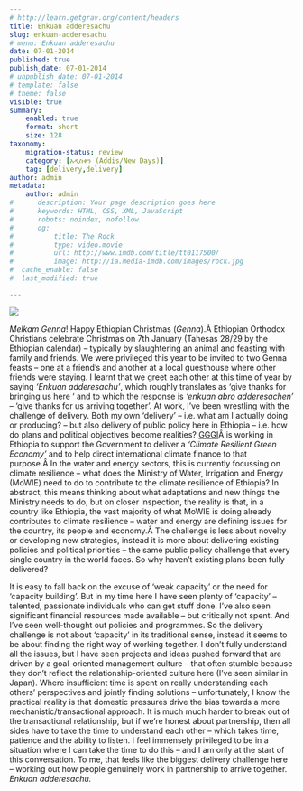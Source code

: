 ```yaml
---
# http://learn.getgrav.org/content/headers
title: Enkuan adderesachu
slug: enkuan-adderesachu
# menu: Enkuan adderesachu
date: 07-01-2014
published: true
publish_date: 07-01-2014
# unpublish_date: 07-01-2014
# template: false
# theme: false
visible: true
summary:
    enabled: true
    format: short
    size: 128
taxonomy:
    migration-status: review
    category: [አዲስቀን (Addis/New Days)]
    tag: [delivery,delivery]
author: admin
metadata:
    author: admin
#      description: Your page description goes here
#      keywords: HTML, CSS, XML, JavaScript
#      robots: noindex, nofollow
#      og:
#          title: The Rock
#          type: video.movie
#          url: http://www.imdb.com/title/tt0117500/
#          image: http://ia.media-imdb.com/images/rock.jpg
#  cache_enable: false
#  last_modified: true

---
```


![](http://www.ethiopia-explore.com/images/stock/genna2.JPG)

 *Melkam Genna*! Happy Ethiopian Christmas (*Genna*).Â Ethiopian Orthodox Christians celebrate Christmas on 7th January (Tahesas 28/29 by the Ethiopian calendar) – typically by slaughtering an animal and feasting with family and friends. We were privileged this year to be invited to two Genna feasts – one at a friend’s and another at a local guesthouse where other friends were staying. I learnt that we greet each other at this time of year by saying *‘Enkuan adderesachu’*, which roughly translates as ‘give thanks for bringing us here ‘ and to which the response is *‘enkuan abro adderesachen’* – ‘give thanks for us arriving together’. At work, I’ve been wrestling with the challenge of delivery. Both my own ‘delivery’ – i.e. what am I actually doing or producing? – but also delivery of public policy here in Ethiopia – i.e. how do plans and political objectives become realities? [GGGI](http://www.gggi.org "GGGI Website")Â is working in Ethiopia to support the Government to deliver a *‘Climate Resilient Green Economy’* and to help direct international climate finance to that purpose.Â In the water and energy sectors, this is currently focussing on climate resilience – what does the Ministry of Water, Irrigation and Energy (MoWIE) need to do to contribute to the climate resilience of Ethiopia? In abstract, this means thinking about what adaptations and new things the Ministry needs to do, but on closer inspection, the reality is that, in a country like Ethiopia, the vast majority of what MoWIE is doing already contributes to climate resilience – water and energy are defining issues for the country, its people and economy.Â The challenge is less about novelty or developing new strategies, instead it is more about delivering existing policies and political priorities – the same public policy challenge that every single country in the world faces. So why haven’t existing plans been fully delivered?

It is easy to fall back on the excuse of ‘weak capacity’ or the need for ‘capacity building’. But in my time here I have seen plenty of ‘capacity’ – talented, passionate individuals who can get stuff done. I’ve also seen significant financial resources made available – but critically not spent. And I’ve seen well-thought out policies and programmes. So the delivery challenge is not about ‘capacity’ in its traditional sense, instead it seems to be about finding the right way of working together. I don’t fully understand all the issues, but I have seen projects and ideas pushed forward that are driven by a goal-oriented management culture – that often stumble because they don’t reflect the relationship-oriented culture here (I’ve seen similar in Japan). Where insufficient time is spent on really understanding each others’ perspectives and jointly finding solutions – unfortunately, I know the practical reality is that domestic pressures drive the bias towards a more mechanistic/transactional approach. It is much much harder to break out of the transactional relationship, but if we’re honest about partnership, then all sides have to take the time to understand each other – which takes time, patience and the ability to listen. I feel immensely privileged to be in a situation where I can take the time to do this – and I am only at the start of this conversation. To me, that feels like the biggest delivery challenge here – working out how people genuinely work in partnership to arrive together. *Enkuan adderesachu.*